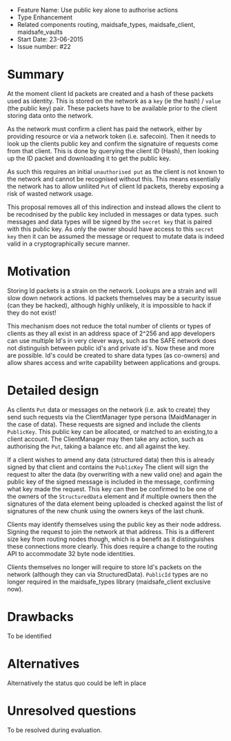 - Feature Name: Use public key alone to authorise actions 
- Type Enhancement
- Related components routing, maidsafe_types, maidsafe_client, maidsafe_vaults
- Start Date: 23-06-2015
- Issue number: #22 

# Summary

At the moment client Id packets are created and a hash of these packets used as identity.
This is stored on the network as a `key` (ie the hash) / `value` (the public key) pair.
These packets have to be available prior to the client storing data onto the network. 

As the network must confirm a client has paid the network, either by providing resource
or via a network token (i.e. safecoin). Then it needs to look up the clients public key 
and confirm the signatuire of requests come from that client. This is done by querying 
the client ID (Hash), then looking up the ID packet and downloading it to get the public key.

As such this requires an initial `unauthorised put` as the client is not known to the 
network and cannot be recognised without this. This means essentially the network has to 
allow unliited `Put` of client Id packets, thereby exposing a risk of wasted network usage.

This proposal removes all of this indirection and instead allows the client to be recodnised
by the public key included in messages or data types. such messages and data types will be 
signed by the `secret key` that is paired with this public key. As only the owner should have
access to this `secret key` then it can be assumed the message or request to mutate data is 
indeed valid in a cryptographically secure manner.

# Motivation

Storing Id packets is a strain on the network. Lookups are a strain and will slow down
network actions. Id packets themselves may be a security issue (can they be hacked), although
highly unlikely, it is impossible to hack if they do not exist! 

This mechanism does not reduce the total number of clients or types of clients as they all exist 
in an address space of 2^256 and app developers can use multiple Id's in very clever ways, such 
as the SAFE network does not distinguish between public id's and private id's. Now these and more are possible.
Id's could be created to share data types (as co-owners) and allow shares access and write capability
between applications and groups. 

# Detailed design

As clients `Put` data or messages on the network (i.e. ask to create) they send such requests via the 
ClientManager type persona (MaidManager in the case of data). These requests are signed and include the
clients `PublicKey`. This public key can be allocated, or matched to an existing,to a client account. 
The ClientManager may then take any action, such as authorising the `Put`, taking a balance etc. and all against the key. 

If a client wishes to amend any data (structured data) then this is already signed by that client and contains the 
`PublicKey` The client will sign the request to alter the data (by overwriting with a new valid one) and again
the public key of the signed message is included in the message, confirming what key made the request. This key
can then be confirmed to be one of the owners of the `StructuredData` element and if multiple owners
then the signatures of the data element being uploaded is checked against the list of signatures of the new chunk
using the owners keys of the last chunk. 

Clients may identify themselves using the public key as their node address. Signing the request to join the network 
at that address. This is a different size key from routing nodes though, which is a benefit as it distinguishes these
connections more clearly. This does require a change to the routing API to accommodate 32 byte node identities.

Clients themselves no longer will require to store Id's packets on the network (although they can via StructuredData).
`PublicId` types are no longer required in the maidsafe_types library (maidsafe_client exclusive now).

# Drawbacks

To be identified

# Alternatives

Alternatively the status quo could be left in place

# Unresolved questions

To be resolved during evaluation.
